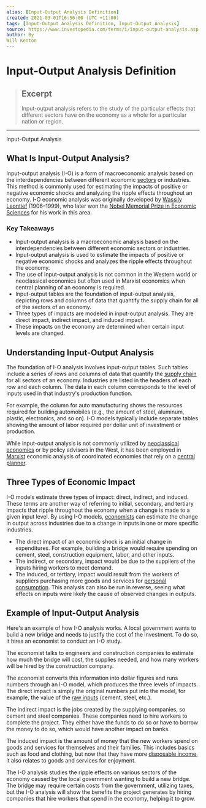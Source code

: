 ```yaml
---
alias: [Input-Output Analysis Definition]
created: 2021-03-01T16:56:00 (UTC +11:00)
tags: [Input-Output Analysis Definition, Input-Output Analysis]
source: https://www.investopedia.com/terms/i/input-output-analysis.asp
author: By
Will Kenton
---
```


# Input-Output Analysis Definition

> ## Excerpt
> Input-output analysis refers to the study of the particular effects that different sectors have on the economy as a whole for a particular nation or region.

---

Input-Output Analysis
## What Is Input-Output Analysis?

Input-output analysis (I-O) is a form of macroeconomic analysis based on the interdependencies between different economic [sectors](https://www.investopedia.com/terms/s/sector.asp) or industries. This method is commonly used for estimating the impacts of positive or negative economic shocks and analyzing the ripple effects throughout an economy. I-O economic analysis was originally developed by [Wassily Leontief](https://www.investopedia.com/terms/w/wassily-leontief.asp) (1906–1999), who later won the [Nobel Memorial Prize in Economic Sciences](https://www.investopedia.com/terms/n/nobel-memorial-prize-in-economic-sciences.asp) for his work in this area.

### Key Takeaways

-   Input-output analysis is a macroeconomic analysis based on the interdependencies between different economic sectors or industries.
-   Input-output analysis is used to estimate the impacts of positive or negative economic shocks and analyzes the ripple effects throughout the economy.
-   The use of input-output analysis is not common in the Western world or neoclassical economics but often used in Marxist economics when central planning of an economy is required.
-   Input-output tables are the foundation of input-output analysis, depicting rows and columns of data that quantify the supply chain for all of the sectors of an economy.
-   Three types of impacts are modeled in input-output analysis. They are direct impact, indirect impact, and induced impact.
-   These impacts on the economy are determined when certain input levels are changed.

## Understanding Input-Output Analysis

The foundation of I-O analysis involves input-output tables. Such tables include a series of rows and columns of data that quantify the [supply chain](https://www.investopedia.com/terms/s/supplychain.asp) for all sectors of an economy. Industries are listed in the headers of each row and each column. The data in each column corresponds to the level of inputs used in that industry's production function.

For example, the column for auto manufacturing shows the resources required for building automobiles (e.g., the amount of steel, aluminum, plastic, electronics, and so on). I-O models typically include separate tables showing the amount of labor required per dollar unit of investment or production.

While input-output analysis is not commonly utilized by [neoclassical economics](https://www.investopedia.com/terms/n/neoclassical.asp) or by policy advisers in the West, it has been employed in [Marxist](https://www.investopedia.com/terms/m/marxian-economics.asp) economic analysis of coordinated economies that rely on a [central planner](https://www.investopedia.com/terms/c/centrally-planned-economy.asp).

## Three Types of Economic Impact

I-O models estimate three types of impact: direct, indirect, and induced. These terms are another way of referring to initial, secondary, and tertiary impacts that ripple throughout the economy when a change is made to a given input level. By using I-O models, [economists](https://www.investopedia.com/terms/e/economist.asp) can estimate the change in output across industries due to a change in inputs in one or more specific industries.

-   The direct impact of an economic shock is an initial change in expenditures. For example, building a bridge would require spending on cement, steel, construction equipment, labor, and other inputs.
-   The indirect, or secondary, impact would be due to the suppliers of the inputs hiring workers to meet demand.
-   The induced, or tertiary, impact would result from the workers of suppliers purchasing more goods and services for [personal consumption](https://www.investopedia.com/terms/p/pce.asp). This analysis can also be run in reverse, seeing what effects on inputs were likely the cause of observed changes in outputs.

## Example of Input-Output Analysis

Here's an example of how I-O analysis works. A local government wants to build a new bridge and needs to justify the cost of the investment. To do so, it hires an economist to conduct an I-O study.

The economist talks to engineers and construction companies to estimate how much the bridge will cost, the supplies needed, and how many workers will be hired by the construction company.

The economist converts this information into dollar figures and runs numbers through an I-O model, which produces the three levels of impacts. The direct impact is simply the original numbers put into the model, for example, the value of the [raw inputs](https://www.investopedia.com/terms/r/rawmaterials.asp) (cement, steel, etc.).

The indirect impact is the jobs created by the supplying companies, so cement and steel companies. These companies need to hire workers to complete the project. They either have the funds to do so or have to borrow the money to do so, which would have another impact on banks.

The induced impact is the amount of money that the new workers spend on goods and services for themselves and their families. This includes basics such as food and clothing, but now that they have more [disposable income](https://www.investopedia.com/terms/d/disposableincome.asp), it also relates to goods and services for enjoyment.

The I-O analysis studies the ripple effects on various sectors of the economy caused by the local government wanting to build a new bridge. The bridge may require certain costs from the government, utilizing taxes, but the I-O analysis will show the benefits the project generates by hiring companies that hire workers that spend in the economy, helping it to grow.
